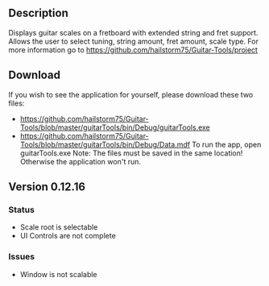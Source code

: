 ## Description
Displays guitar scales on a fretboard with extended string and fret support.
Allows the user to select tuning, string amount, fret amount, scale type.
For more information go to https://github.com/hailstorm75/Guitar-Tools/project

## Download
If you wish to see the application for yourself, please download these two files:
 - https://github.com/hailstorm75/Guitar-Tools/blob/master/guitarTools/bin/Debug/guitarTools.exe
 - https://github.com/hailstorm75/Guitar-Tools/blob/master/guitarTools/bin/Debug/Data.mdf
To run the app, open guitarTools.exe
Note: The files must be saved in the same location! Otherwise the application won't run.

## Version 0.12.16
### Status
 - Scale root is selectable
 - UI Controls are not complete

### Issues
 - Window is not scalable
